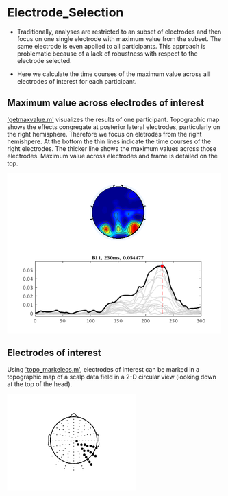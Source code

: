 # Electrode_Selection

- Traditionally, analyses are restricted to an subset of electrodes and then focus on one single electrode with maximum value from the subset. The same electrode is even applied to all participants. This approach is problematic because of a lack of robustness with respect to the electrode selected. 

- Here we calculate the time courses of the maximum value across all electrodes of interest for each participant. 


## Maximum value across electrodes of interest ##

['getmaxvalue.m'](https://github.com/FeiE/Electrode_Selection/blob/master/getmaxvalue.m) visualizes the results of one participant. Topographic map shows the effects congregate at posterior lateral electrodes, particularly on the right hemisphere. Therefore we focus on eletrodes from the right hemishpere. At the bottom the thin lines indicate the time courses of the right electrodes. The thicker line shows the maximum values across those electrodes. Maximum value across electrodes and frame is detailed on the top. 

<img src="/results_visualization.png" alt="" width="500"> 


## Electrodes of interest ##
Using ['topo_markelecs.m'](https://github.com/FeiE/Electrode_Selection/blob/master/topo_markelecs.m), electrodes of interest can be marked in a topographic map of a scalp data field in a 2-D circular view (looking down at the top of the head).

<img src="/topo_markelecs_relecs.png" alt="" width="300">
